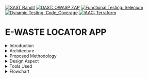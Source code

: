 [![SAST Bandit](https://img.shields.io/badge/SAST-Bandit-yellow.svg)](https://github.com/PyCQA/bandit)
[![DAST: OWASP ZAP](https://img.shields.io/badge/DAST-OWASP_ZAP-orange.svg)](https://github.com/zaproxy/zaproxy)
[![Functional Testing: Selenium](https://img.shields.io/badge/:Functional_Testing-Selenium-blue.svg)](https://github.com/SeleniumHQ/selenium)
[![Dynamic Testing: Code_Coverage](https://img.shields.io/badge/:Dynamic_Testing-Code_Coverage-green.svg)](https://github.com/marketplace/codecov)
[![IAAC: Terraform](https://img.shields.io/badge/:IAC-Terraform-purple.svg)](https://github.com/hashicorp/terraform)

# E-WASTE LOCATOR APP

<details>
  <summary>Introduction</summary>

  Imagine a world where responsible e-waste disposal is not just a choice but a seamless and rewarding experience. Our project is your gateway to this reality. We've designed an innovative web app that identifies devices, locates e-waste centers, educates users, and rewards eco-conscious actions. Let's revolutionize e-waste management together.
</details>

<details>
  <summary>Architecture</summary>

  Users interact with the app on their devices, which sends requests to a web application. The web app handles user accounts, points, and device identification, and can use external services like mapping. A web server serves the app, and a database stores user data, facility info, and content. External services help with translation and mapping. Physical e-waste facilities are part of the system too.

</details>

<details>
  <summary>Proposed Methodology</summary>

  Addressing the pressing issue of E-waste, our solution educates users on proper disposal. We integrate an E-waste facility locator, promoting responsible disposal. A rewards system incentivizes users, with points redeemable during future electronic purchases. Our innovation is a user-friendly scanning feature, aiding those unfamiliar with tech. It identifies devices and educates users on precious metal composition, ensuring a seamless experience.
</details>

<details>
  <summary>Design Aspect</summary>

  - Simple, visually appealing and easy navigation to key features device scanning, nearest e-waste centers, educational resources, and user profiles.
  - The homepage presents information in clear and concise aesthetic cards and sections, ensuring users stay engaged.
  - We've included impactful images, essential facts, and "did you know" sections in a striking color to educate users on e-waste's environmental impact.
  - A prominent CTA button guides users to the education page, offering in-depth information, disposal tutorials, and further exploration.
  - Our educational resources also highlight a three-pronged sustainability approach—covering environmental, economic, and social responsibilities.

  ![Sample Image](https://github.com/Techtidy/my-app-dev/assets/131174948/668d833c-7b95-4060-bd6d-605840fb27f5)
</details>

<details>
  <summary>Tools Used</summary>

  - Image Identification (Device Type)
  - Nearby E-Waste Location Services
  - Rewards Management
  - External Services
  - Web Server and Hosting
  - E-commerce website to buy
</details>

<details>
  <summary>Flowchart</summary>

  mermaid
  flowchart TD
      A[Start] -->B(User Registration);
      B --> G[Educational resources];
      B --> L[Home];
      L --> M[Scanning];
      M --> N[E-waste locator];
      N --> O[metal composition];
      O --> P[Points];
      P --> Q[end];
      B --> I[Profile];
      I --> R[Disposal history];
      R --> S[Approval];
      S --> T[Total points];
      T --> U[Redeem points];
      U-->Q[end];
      G -->J[harmful effects];
      J -->K[Environmental impacts];
      K -->Q[end];

</details>
